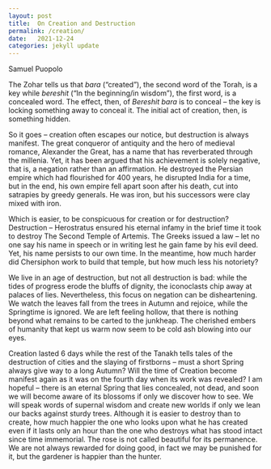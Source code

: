 ```yaml
---
layout: post
title:  On Creation and Destruction
permalink: /creation/
date:   2021-12-24
categories: jekyll update
---
```


Samuel Puopolo

The Zohar tells us that *bara* (“created”), the second word of the Torah, is a key while *bereshit* (“In the beginning/in wisdom”), the first word, is a concealed word. The effect, then, of *Bereshit bara* is to conceal – the key is locking something away to conceal it. The initial act of creation, then, is something hidden.

So it goes – creation often escapes our notice, but destruction is always manifest. The great conqueror of antiquity and the hero of medieval romance, Alexander the Great, has a name that has reverberated through the millenia. Yet, it has been argued that his achievement is solely negative, that is, a negation rather than an affirmation. He destroyed the Persian empire which had flourished for 400 years, he disrupted India for a time, but in the end, his own empire fell apart soon after his death, cut into satrapies by greedy generals. He was iron, but his successors were clay mixed with iron.

Which is easier, to be conspicuous for creation or for destruction? Destruction – Herostratus ensured his eternal infamy in the brief time it took to destroy The Second Temple of Artemis. The Greeks issued a law – let no one say his name in speech or in writing lest he gain fame by his evil deed. Yet, his name persists to our own time. In the meantime, how much harder did Chersiphon work to build that temple, but how much less his notoriety?

We live in an age of destruction, but not all destruction is bad: while the tides of progress erode the bluffs of dignity, the iconoclasts chip away at palaces of lies. Nevertheless, this focus on negation can be disheartening. We watch the leaves fall from the trees in Autumn and rejoice, while the Springtime is ignored. We are left feeling hollow, that there is nothing beyond what remains to be carted to the junkheap. The cherished embers of humanity that kept us warm now seem to be cold ash blowing into our eyes.

Creation lasted 6 days while the rest of the Tanakh tells tales of the destruction of cities and the slaying of firstborns – must a short Spring always give way to a long Autumn? Will the time of Creation become manifest again as it was on the fourth day when its work was revealed? I am hopeful – there is an eternal Spring that lies concealed, not dead, and soon we will become aware of its blossoms if only we discover how to see. We will speak words of supernal wisdom and create new worlds if only we lean our backs against sturdy trees. Although it is easier to destroy than to create, how much happier the one who looks upon what he has created even if it lasts only an hour than the one who destroys what has stood intact since time immemorial. The rose is not called beautiful for its permanence. We are not always rewarded for doing good, in fact we may be punished for it, but the gardener is happier than the hunter.
